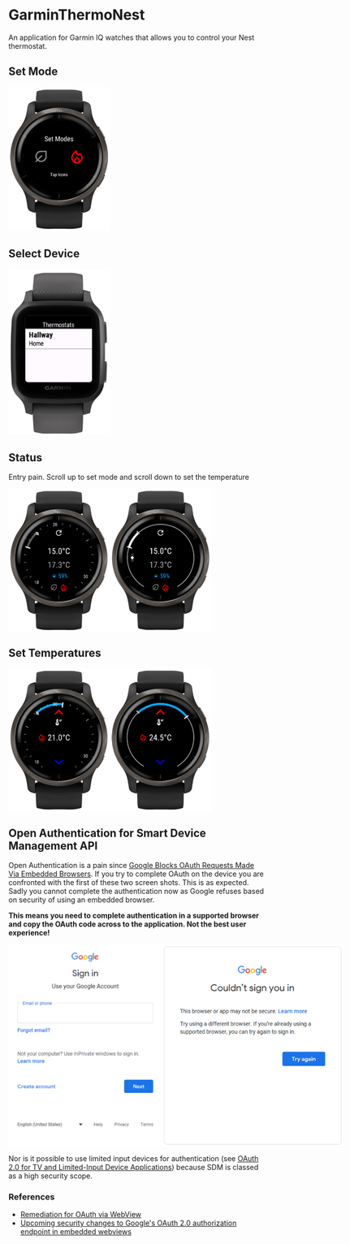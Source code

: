 # GarminThermoNest

An application for Garmin IQ watches that allows you to control your Nest thermostat.

## Set Mode

<img src="doc/images/venu2_ticks_set_mode.png" width="200" title="Status with 'Ticks' face"/>

## Select Device

<img src="doc/images/venusq_ticks_select.png" width="200" title="Thermostat device selection"/>

## Status

Entry pain. Scroll up to set mode and scroll down to set the temperature

<div style="display:flex">
  <img src="doc/images/venu2_ticks_status.png" width="200" title="Status with 'Ticks' face"/>
  <img src="doc/images/venu2_minimal_status.png" width="200" title="Status with 'Ticks' face"/>
</div>

## Set Temperatures

<div style="display:flex">
  <img src="doc/images/venu2_ticks_set_temp.png" width="200" title="Status with 'Ticks' face"/>
  <img src="doc/images/venu2_minimal_set_temp.png" width="200" title="Status with 'Minimal' face"/>
</div>

## Open Authentication for Smart Device Management API

Open Authentication is a pain since <a href="https://auth0.com/blog/google-blocks-oauth-requests-from-embedded-browsers/">Google Blocks OAuth Requests Made Via Embedded Browsers</a>. If you try to complete OAuth on the device you are confronted with the first of these two screen shots. This is as expected. Sadly you cannot complete the authentication now as Google refuses based on security of using an embedded browser.

**This means you need to complete authentication in a supported browser and copy the OAuth code across to the application. Not the best user experience!**

<div style="display:flex">
  <img src="doc/images/OAuth_sign_in.png" height="400" title="OAuth Sign In"/>
  <img src="doc/images/OAuth_Browser_Fail.png" height="400" title="OAuth failure due to browser security"/>
</div>

Nor is it possible to use limited input devices for authentication (see [OAuth 2.0 for TV and Limited-Input Device Applications](https://developers.google.com/identity/protocols/oauth2/limited-input-device)) because SDM is classed as a high security scope.


### References

* [Remediation for OAuth via WebView](https://support.google.com/faqs/answer/12284343?hl=en-AU)
* [Upcoming security changes to Google's OAuth 2.0 authorization endpoint in embedded webviews](https://developers.googleblog.com/2021/06/upcoming-security-changes-to-googles-oauth-2.0-authorization-endpoint.html)
